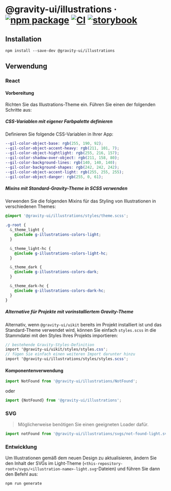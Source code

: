 # @gravity-ui/illustrations &middot; [![npm package](https://img.shields.io/npm/v/@gravity-ui/illustrations)](https://www.npmjs.com/package/@gravity-ui/illustrations) [![CI](https://img.shields.io/github/actions/workflow/status/gravity-ui/illustrations/.github/workflows/ci.yml?label=CI&logo=github)](https://github.com/gravity-ui/illustrations/actions/workflows/ci.yml?query=branch:main) [![storybook](https://img.shields.io/badge/Storybook-deployed-ff4685)](https://preview.gravity-ui.com/illustrations/)

## Installation

```shell
npm install --save-dev @gravity-ui/illustrations
```

## Verwendung

### React

#### Vorbereitung

Richten Sie das Illustrations-Theme ein. Führen Sie einen der folgenden Schritte aus:

##### CSS-Variablen mit eigener Farbpalette definieren

Definieren Sie folgende CSS-Variablen in Ihrer App:

```scss
--gil-color-object-base: rgb(255, 190, 92);
--gil-color-object-accent-heavy: rgb(211, 101, 7);
--gil-color-object-hightlight: rgb(255, 216, 157);
--gil-color-shadow-over-object: rgb(211, 158, 80);
--gil-color-background-lines: rgb(140, 140, 140);
--gil-color-background-shapes: rgb(242, 242, 242);
--gil-color-object-accent-light: rgb(255, 255, 255);
--gil-color-object-danger: rgb(255, 0, 61);
```

##### Mixins mit Standard-Gravity-Theme in SCSS verwenden

Verwenden Sie die folgenden Mixins für das Styling von Illustrationen in verschiedenen Themes:

```scss
@import '@gravity-ui/illustrations/styles/theme.scss';

.g-root {
  &_theme_light {
    @include g-illustrations-colors-light;
  }

  &_theme_light-hc {
    @include g-illustrations-colors-light-hc;
  }

  &_theme_dark {
    @include g-illustrations-colors-dark;
  }

  &_theme_dark-hc {
    @include g-illustrations-colors-dark-hc;
  }
}
```

##### Alternative für Projekte mit vorinstalliertem Gravity-Theme

Alternativ, wenn `@gravity-ui/uikit` bereits im Projekt installiert ist und das Standard-Theme verwendet wird, können Sie einfach `styles.scss` in die Stammdatei mit den Styles Ihres Projekts importieren:

```scss
// bestehende Gravity-Styles-Definition
import '@gravity-ui/uikit/styles/styles.css';
// fügen Sie einfach einen weiteren Import darunter hinzu
import '@gravity-ui/illustrations/styles/styles.scss';
```

#### Komponentenverwendung

```js
import NotFound from '@gravity-ui/illustrations/NotFound';
```

oder

```js
import {NotFound} from '@gravity-ui/illustrations';
```

### SVG

> Möglicherweise benötigen Sie einen geeigneten Loader dafür.

```js
import notFound from '@gravity-ui/illustrations/svgs/not-found-light.svg';
```

### Entwicklung

Um Illustrationen gemäß dem neuen Design zu aktualisieren, ändern Sie den Inhalt der SVGs im Light-Theme (`<this-repository-root>/svgs/<illustration-name>-light.svg`-Dateien) und führen Sie dann den Befehl aus:

```shell
npm run generate
```